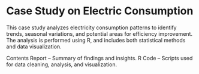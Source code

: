 # Case Study on Electric Consumption

This case study analyzes electricity consumption patterns to identify trends, seasonal variations, and potential areas for efficiency improvement.
The analysis is performed using R, and includes both statistical methods and data visualization.

Contents
Report – Summary of findings and insights.
R Code – Scripts used for data cleaning, analysis, and visualization.
